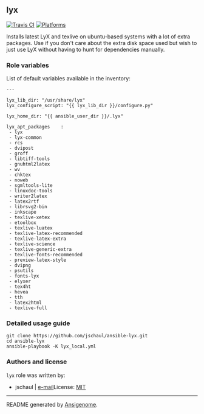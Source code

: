 ## lyx

[![Travis CI](http://img.shields.io/travis/jschaul/ansible-lyx.svg?style=flat)](http://travis-ci.org/jschaul/ansible-lyx)  [![Platforms](http://img.shields.io/badge/platforms-debian%20/%20ubuntu-lightgrey.svg?style=flat)](#)

Installs latest LyX and texlive on ubuntu-based systems with a lot of extra packages. Use if you don't care about the extra disk space used but wish to just use LyX without having to hunt for dependencies manually.




### Role variables

List of default variables available in the inventory:

    ---
    
    lyx_lib_dir: "/usr/share/lyx"
    lyx_configure_script: "{{ lyx_lib_dir }}/configure.py"
    
    lyx_home_dir: "{{ ansible_user_dir }}/.lyx"
    
    lyx_apt_packages	:
     - lyx
     - lyx-common
     - rcs
     - dvipost
     - groff
     - libtiff-tools
     - gnuhtml2latex
     - wv
     - chktex
     - noweb
     - sgmltools-lite
     - linuxdoc-tools
     - writer2latex
     - latex2rtf
     - librsvg2-bin
     - inkscape
     - texlive-xetex
     - etoolbox
     - texlive-luatex
     - texlive-latex-recommended
     - texlive-latex-extra
     - texlive-science
     - texlive-generic-extra
     - texlive-fonts-recommended
     - preview-latex-style
     - dvipng
     - psutils
     - fonts-lyx
     - elyxer
     - tex4ht
     - hevea
     - tth
     - latex2html
     - texlive-full


### Detailed usage guide

```
git clone https://github.com/jschaul/ansible-lyx.git
cd ansible-lyx
ansible-playbook -K lyx_local.yml
```


### Authors and license

`lyx` role was written by:
- jschaul | [e-mail](mailto:joe.schaul@gmail.com)License: [MIT](https://tldrlegal.com/license/mit-license)

***

README generated by [Ansigenome](https://github.com/nickjj/ansigenome/).
